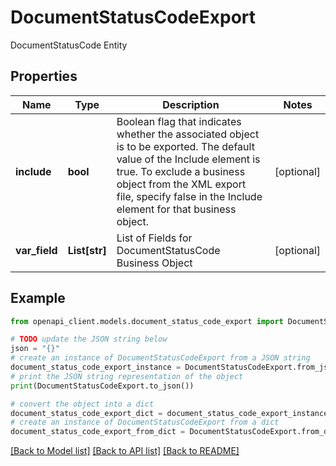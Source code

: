 # DocumentStatusCodeExport

DocumentStatusCode Entity

## Properties

Name | Type | Description | Notes
------------ | ------------- | ------------- | -------------
**include** | **bool** | Boolean flag that indicates whether the associated object is to be exported. The default value of the Include element is true. To exclude a business object from the XML export file, specify false in the Include element for that business object. | [optional] 
**var_field** | **List[str]** | List of Fields for DocumentStatusCode Business Object | [optional] 

## Example

```python
from openapi_client.models.document_status_code_export import DocumentStatusCodeExport

# TODO update the JSON string below
json = "{}"
# create an instance of DocumentStatusCodeExport from a JSON string
document_status_code_export_instance = DocumentStatusCodeExport.from_json(json)
# print the JSON string representation of the object
print(DocumentStatusCodeExport.to_json())

# convert the object into a dict
document_status_code_export_dict = document_status_code_export_instance.to_dict()
# create an instance of DocumentStatusCodeExport from a dict
document_status_code_export_from_dict = DocumentStatusCodeExport.from_dict(document_status_code_export_dict)
```
[[Back to Model list]](../README.md#documentation-for-models) [[Back to API list]](../README.md#documentation-for-api-endpoints) [[Back to README]](../README.md)


